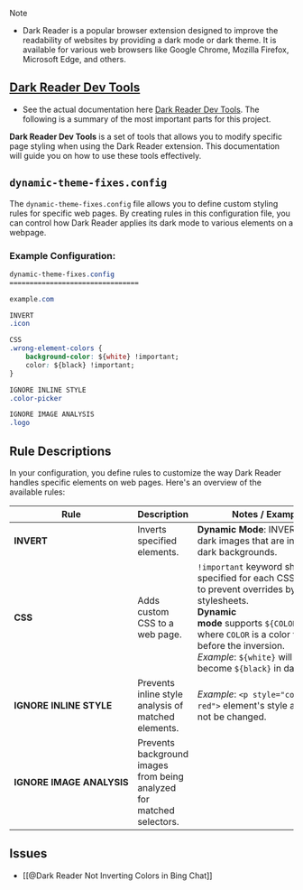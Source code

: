 
> [!NOTE]
> - Dark Reader is a popular browser extension designed to improve the readability of websites by providing a dark mode or dark theme. It is available for various web browsers like Google Chrome, Mozilla Firefox, Microsoft Edge, and others.

## [Dark Reader Dev Tools](https://github.com/darkreader/darkreader/blob/ccc6f17ca98d53cf22155d54a6e805e1cb423a5a/CONTRIBUTING.md#how-to-use-the-dev-tools)

- See the actual documentation here [Dark Reader Dev Tools](https://github.com/darkreader/darkreader/blob/ccc6f17ca98d53cf22155d54a6e805e1cb423a5a/CONTRIBUTING.md#how-to-use-the-dev-tools). The following is a summary of the most important parts for this project. 

**Dark Reader Dev Tools** is a set of tools that allows you to modify specific page styling when using the Dark Reader extension. This documentation will guide you on how to use these tools effectively.

## `dynamic-theme-fixes.config`

The `dynamic-theme-fixes.config` file allows you to define custom styling rules for specific web pages. By creating rules in this configuration file, you can control how Dark Reader applies its dark mode to various elements on a webpage.

### Example Configuration:
```css
dynamic-theme-fixes.config
================================

example.com

INVERT
.icon

CSS
.wrong-element-colors {
    background-color: ${white} !important;
    color: ${black} !important;
}

IGNORE INLINE STYLE
.color-picker

IGNORE IMAGE ANALYSIS
.logo
```

## Rule Descriptions

In your configuration, you define rules to customize the way Dark Reader handles specific elements on web pages. Here's an overview of the available rules:

|Rule|Description|Notes / Examples|
|---|---|---|
|**INVERT**|Inverts specified elements.|**Dynamic Mode**: INVERT only for dark images that are invisible on dark backgrounds.|
|**CSS**|Adds custom CSS to a web page.|`!important` keyword should be specified for each CSS property to prevent overrides by other stylesheets.  <br>**Dynamic mode** supports `${COLOR}` template, where `COLOR` is a color value before the inversion.  <br>_Example_: `${white}` will become `${black}` in dark mode.|
|**IGNORE INLINE STYLE**|Prevents inline style analysis of matched elements.|_Example_: `<p style="color: red">` element's style attribute will not be changed.|
|**IGNORE IMAGE ANALYSIS**|Prevents background images from being analyzed for matched selectors.|

## Issues 
- [[@Dark Reader Not Inverting Colors in Bing Chat]]